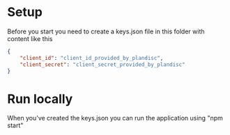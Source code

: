 # Setup

Before you start you need to create a keys.json file in this folder with content like this

```json
{
    "client_id": "client_id_provided_by_plandisc",
    "client_secret": "client_secret_provided_by_plandisc"
}
```

# Run locally

When you've created the keys.json you can run the application using "npm start"